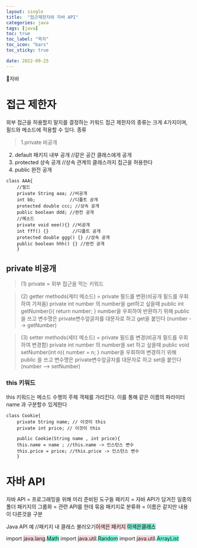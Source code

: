 ```yaml
---
layout: single
title:  "접근제한자와 자바 API"
categories: java
tags: [java]
toc: true
toc_label: "목차"
toc_icon: "bars"
toc_sticky: true

date: 2022-09-25
---
```

📘자바

# 접근 제한자
외부 접근을 허용할지 말지를 결정하는 키워드
접근 제한자의 종류는 크게 4가지이며, 필드와 메소드에 적용할 수 있다.
종류

> 1.private 비공개
2. default 패키지 내부 공개 //같은 공간 클래스에게 공개
3. protected 상속 공개 //상속 관계의 클래스까지 접근을 허용한다
4. public 완전 공개

```
class AAA{
	//필드
	private String aaa; //비공개
    int bb;				//디폴트 공개
    protected double ccc; //상속 공개
    public boolean ddd; //완전 공개
    //메소드
    private void eee(){} //비공개
    int fff() {}		 //디폴트 공개
    protected double ggg() {} //상속 공개
    public boolean hhh() {} //완전 공개
    }
```

## private 비공개
> (1) private = 외부 접근을 막는 키워드

> (2) getter methods(게터 메소드) = private 필드를 변환(비공개 필드를 우회하여 가져옴)
private int number 의 number을 get하고 싶을때
public int getNumber(){
return number;
}
number을 우회하여 반환하기 위해 public 을 쓰고 변수명은 private변수앞글자를 대문자로 하고 get을 붙인다 (number --> getNumber)

> (3) setter methods(세터 메소드) = private 필드를 변경(비공개 필드를 우회하여 변경함)
private int number 의 number을 set 하고 싶을때
public void setNumber(int n){
number = n;
}
number을 우회하여 변경하기 위해 public 을 쓰고 변수명은 private변수앞글자를 대문자로 하고 set을 붙인다 (number --> setNumber)


### this 키워드
this 키워드는 메소드 수행의 주체 객체를 가리킨다. 이를 통해 같은 이름의 파라미터 name 과 구분할수 있게한다
```
class Cookie{
	private String name; // 이것이 this
    private int price; // 이것이 this
    
    public Cookie(String name , int price){
    this.name = name ; //this.name -> 인스턴스 변수
    this.price = price; //this.price -> 인스턴스 변수
    }
```
# 자바 API
자바 API = 프로그래밍을 위해 미리 준비된 도구들
패키지 = 자바 API가 담겨진 일종의 폴더
패키지의 그룹화 = 관련 API를 한데 묶음
패키지로 분류화 = 이름은 같지만 내용이 다른것을 구분

Java API 예
//패키지 내 클래스 불러오기<span style="background-color: rgba(242,179,188,0.5)">이색은 패키지 <span style="background-color: rgba(2,242,188,0.5)">이색은클래스</span>

import <span style="background-color: rgba(242,179,188,0.5)">java.lang</span>.<span style="background-color: rgba(2,242,188,0.5)">Math</span>
import <span style="background-color: rgba(242,179,188,0.5)">java.util</span>.<span style="background-color: rgba(2,242,188,0.5)">Random</span>
import <span style="background-color: rgba(242,179,188,0.5)">java.util</span>.<span style="background-color: rgba(2,242,188,0.5)">ArrayList</span>


